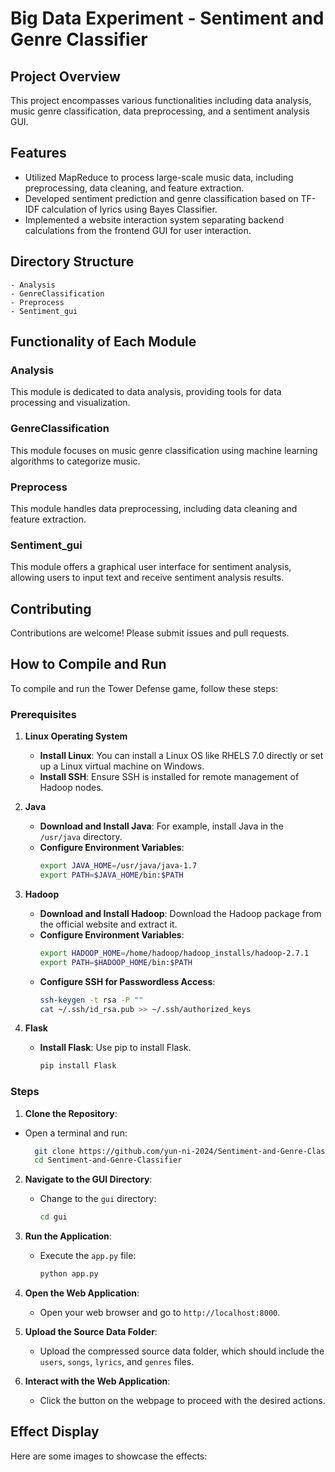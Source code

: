 # Big Data Experiment - Sentiment and Genre Classifier

## Project Overview
This project encompasses various functionalities including data analysis, music genre classification, data preprocessing, and a sentiment analysis GUI.

## Features
- Utilized MapReduce to process large-scale music data, including preprocessing, data cleaning, and feature extraction.
- Developed sentiment prediction and genre classification based on TF-IDF calculation of lyrics using Bayes Classifier.
- Implemented a website interaction system separating backend calculations from the frontend GUI for user interaction.

## Directory Structure
```
- Analysis
- GenreClassification
- Preprocess
- Sentiment_gui
```

## Functionality of Each Module

### Analysis
This module is dedicated to data analysis, providing tools for data processing and visualization.

### GenreClassification
This module focuses on music genre classification using machine learning algorithms to categorize music.

### Preprocess
This module handles data preprocessing, including data cleaning and feature extraction.

### Sentiment_gui
This module offers a graphical user interface for sentiment analysis, allowing users to input text and receive sentiment analysis results.

## Contributing
Contributions are welcome! Please submit issues and pull requests.

## How to Compile and Run
To compile and run the Tower Defense game, follow these steps:

### Prerequisites

1. **Linux Operating System**
   - **Install Linux**: You can install a Linux OS like RHELS 7.0 directly or set up a Linux virtual machine on Windows.
   - **Install SSH**: Ensure SSH is installed for remote management of Hadoop nodes.

2. **Java**
   - **Download and Install Java**: For example, install Java in the `/usr/java` directory.
   - **Configure Environment Variables**:
     ```bash
     export JAVA_HOME=/usr/java/java-1.7
     export PATH=$JAVA_HOME/bin:$PATH
     ```

3. **Hadoop**
   - **Download and Install Hadoop**: Download the Hadoop package from the official website and extract it.
   - **Configure Environment Variables**:
     ```bash
     export HADOOP_HOME=/home/hadoop/hadoop_installs/hadoop-2.7.1
     export PATH=$HADOOP_HOME/bin:$PATH
     ```
   - **Configure SSH for Passwordless Access**:
     ```bash
     ssh-keygen -t rsa -P ""
     cat ~/.ssh/id_rsa.pub >> ~/.ssh/authorized_keys
     ```

4. **Flask**
   - **Install Flask**: Use pip to install Flask.
     ```bash
     pip install Flask
     ```
     
### Steps

1. **Clone the Repository**:
- Open a terminal and run:
  ```bash
    git clone https://github.com/yun-ni-2024/Sentiment-and-Genre-Classifier.git
    cd Sentiment-and-Genre-Classifier
  ```
  
2. **Navigate to the GUI Directory**:
   - Change to the `gui` directory:
     ```bash
     cd gui
     ```

3. **Run the Application**:
   - Execute the `app.py` file:
     ```bash
     python app.py
     ```

4. **Open the Web Application**:
   - Open your web browser and go to `http://localhost:8000`.

5. **Upload the Source Data Folder**:
   - Upload the compressed source data folder, which should include the `users`, `songs`, `lyrics`, and `genres` files.

6. **Interact with the Web Application**:
   - Click the button on the webpage to proceed with the desired actions.

## Effect Display

Here are some images to showcase the effects:
